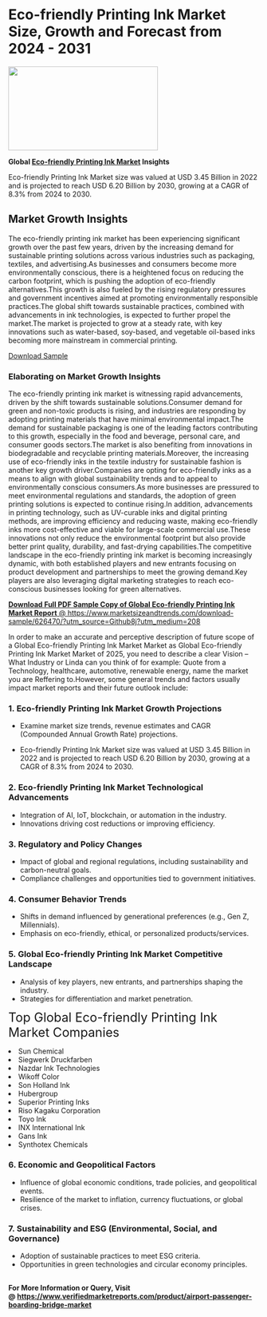 <H1>Eco-friendly Printing Ink Market Size, Growth and Forecast from 2024 - 2031</H1><img class="aligncenter size-medium wp-image-584254" src="https://thirdeyenews.in/wp-content/uploads/2024/09/Global-Market-Research-300x168.jpeg" alt="" width="300" height="168" /><p><strong>Global&nbsp;<a href="https://www.marketsizeandtrends.com/download-sample/626470/?utm_source=Github8j?utm_medium=208">Eco-friendly Printing Ink Market</a> Insights</strong></p><p>Eco-friendly Printing Ink Market size was valued at USD 3.45 Billion in 2022 and is projected to reach USD 6.20 Billion by 2030, growing at a CAGR of 8.3% from 2024 to 2030.</p><p><h2>Market Growth Insights</h2> The eco-friendly printing ink market has been experiencing significant growth over the past few years, driven by the increasing demand for sustainable printing solutions across various industries such as packaging, textiles, and advertising.As businesses and consumers become more environmentally conscious, there is a heightened focus on reducing the carbon footprint, which is pushing the adoption of eco-friendly alternatives.This growth is also fueled by the rising regulatory pressures and government incentives aimed at promoting environmentally responsible practices.The global shift towards sustainable practices, combined with advancements in ink technologies, is expected to further propel the market.The market is projected to grow at a steady rate, with key innovations such as water-based, soy-based, and vegetable oil-based inks becoming more mainstream in commercial printing.<p><a href="#">Download Sample</a></p> <h3>Elaborating on Market Growth Insights</h3> The eco-friendly printing ink market is witnessing rapid advancements, driven by the shift towards sustainable solutions.Consumer demand for green and non-toxic products is rising, and industries are responding by adopting printing materials that have minimal environmental impact.The demand for sustainable packaging is one of the leading factors contributing to this growth, especially in the food and beverage, personal care, and consumer goods sectors.The market is also benefiting from innovations in biodegradable and recyclable printing materials.Moreover, the increasing use of eco-friendly inks in the textile industry for sustainable fashion is another key growth driver.Companies are opting for eco-friendly inks as a means to align with global sustainability trends and to appeal to environmentally conscious consumers.As more businesses are pressured to meet environmental regulations and standards, the adoption of green printing solutions is expected to continue rising.In addition, advancements in printing technology, such as UV-curable inks and digital printing methods, are improving efficiency and reducing waste, making eco-friendly inks more cost-effective and viable for large-scale commercial use.These innovations not only reduce the environmental footprint but also provide better print quality, durability, and fast-drying capabilities.The competitive landscape in the eco-friendly printing ink market is becoming increasingly dynamic, with both established players and new entrants focusing on product development and partnerships to meet the growing demand.Key players are also leveraging digital marketing strategies to reach eco-conscious businesses looking for green alternatives.<p><a href="#"></p><p><span class=""><strong>Download Full PDF Sample Copy of Global Eco-friendly Printing Ink Market Report</strong> @ <a href="https://www.marketsizeandtrends.com/download-sample/626470/?utm_source=Github8j?utm_medium=208" target="_blank">https://www.marketsizeandtrends.com/download-sample/626470/?utm_source=Github8j?utm_medium=208</a></span></p><p>In order to make an accurate and perceptive description of future scope of a Global&nbsp;Eco-friendly Printing Ink Market Market as Global&nbsp;Eco-friendly Printing Ink Market Market of 2025, you need to describe a clear Vision &ndash; What Industry or Linda can you think of for example: Quote from a Technology, healthcare, automotive, renewable energy, name the market you are Reffering to.However, some general trends and factors usually impact market reports and their future outlook include:</p><h3>1.&nbsp;<strong>Eco-friendly Printing Ink Market Growth Projections</strong></h3><ul><li>Examine market size trends, revenue estimates and CAGR (Compounded Annual Growth Rate) projections.</li><li><p>Eco-friendly Printing Ink Market size was valued at USD 3.45 Billion in 2022 and is projected to reach USD 6.20 Billion by 2030, growing at a CAGR of 8.3% from 2024 to 2030.</p></li></ul><h3>2.&nbsp;<strong>Eco-friendly Printing Ink Market Technological Advancements</strong></h3><ul><li>Integration of AI, IoT, blockchain, or automation in the industry.</li><li>Innovations driving cost reductions or improving efficiency.</li></ul><h3>3.&nbsp;<strong>Regulatory and Policy Changes</strong></h3><ul><li>Impact of global and regional regulations, including sustainability and carbon-neutral goals.</li><li>Compliance challenges and opportunities tied to government initiatives.</li></ul><h3>4.&nbsp;<strong>Consumer Behavior Trends</strong></h3><ul><li>Shifts in demand influenced by generational preferences (e.g., Gen Z, Millennials).</li><li>Emphasis on eco-friendly, ethical, or personalized products/services.</li></ul><h3>5.&nbsp;<strong>Global Eco-friendly Printing Ink Market Competitive Landscape</strong></h3><ul><li>Analysis of key players, new entrants, and partnerships shaping the industry.</li><li>Strategies for differentiation and market penetration.</li></ul><p data-pm-slice="1 1 []"><span style="color: inherit; font-family: inherit; font-size: 25px;">Top Global Eco-friendly Printing Ink Market Companies</span></p><div class="" data-test-id=""><p><li>Sun Chemical</li><li> Siegwerk Druckfarben</li><li> Nazdar Ink Technologies</li><li> Wikoff Color</li><li> Son Holland Ink</li><li> Hubergroup</li><li> Superior Printing Inks</li><li> Riso Kagaku Corporation</li><li> Toyo Ink</li><li> INX International Ink</li><li> Gans Ink</li><li> Synthotex Chemicals</li></p></div><h3>6.&nbsp;<strong>Economic and Geopolitical Factors</strong></h3><ul><li>Influence of global economic conditions, trade policies, and geopolitical events.</li><li>Resilience of the market to inflation, currency fluctuations, or global crises.</li></ul><h3>7.&nbsp;<strong>Sustainability and ESG (Environmental, Social, and Governance)</strong></h3><ul><li>Adoption of sustainable practices to meet ESG criteria.</li><li>Opportunities in green technologies and circular economy principles.</li></ul><h2><strong style="font-size: 14px;">For More Information or Query, Visit @&nbsp;</strong><a style="background-color: #ffffff; font-size: 14px;" href="https://www.marketsizeandtrends.com/report/eco-friendly-printing-ink-market/" target="_blank">https://www.verifiedmarketreports.com/product/airport-passenger-boarding-bridge-market</a></h2>